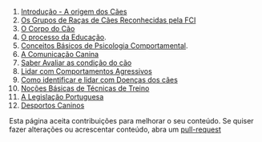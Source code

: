 1. [Introdução - A origem dos Cães](./intro/README.md) 
2. [Os Grupos de Raças de  Cães Reconhecidas pela FCI](./grupos/README.md)
3. [O Corpo do Cão](./corpo/README.md)
4. [O processo da Educação](./educa/README.md).
5. [Conceitos Básicos de Psicologia Comportamental](./psicologia/README.md).
6. [A Comunicação Canina](./comunica/README.md)
7. [Saber Avaliar as condição do cão](./avalia/README.md)
8. [Lidar com Comportamentos Agressivos](./agressividade/README.md)
9. [Como identificar e lidar com Doenças dos cães](./doencas/README.md)
10. [Noções Básicas de Técnicas de Treino](./treino/README.md)
11. [A Legislação Portuguesa](./lei/README.md)
12. [Desportos Caninos](./desporto/README.md)

Esta página aceita contribuições para melhorar o seu conteúdo.
Se quiser fazer alterações ou acrescentar conteúdo, abra um [pull-request](https://github.com/MacacoBudista/caes)
